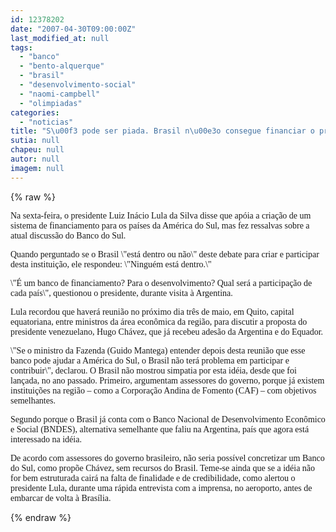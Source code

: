 ```yaml
---
id: 12378202
date: "2007-04-30T09:00:00Z"
last_modified_at: null
tags:
  - "banco"
  - "bento-alquerque"
  - "brasil"
  - "desenvolvimento-social"
  - "naomi-campbell"
  - "olimpiadas"
categories:
  - "noticias"
title: "S\u00f3 pode ser piada. Brasil n\u00e3o consegue financiar o pr\u00f3prio desenvolvimento, mas quer ajudar  o Banco do Sul"
sutia: null
chapeu: null
autor: null
imagem: null
---
```

{% raw %}
<p><P></P></p>
<p><P><FONT face=Verdana>Na sexta-feira, o presidente Luiz Inácio Lula da Silva disse que apóia a criação de um sistema de financiamento para os países da América do Sul, mas fez ressalvas sobre a atual discussão do Banco do Sul.</FONT></P></p>
<p><P><FONT face=Verdana>Quando perguntado se o Brasil \"está dentro ou não\" deste debate para criar e participar desta instituição, ele respondeu: \"Ninguém está dentro.\" </FONT></P></p>
<p><P><FONT face=Verdana>\"É um banco de financiamento? Para o desenvolvimento? Qual será a participação de cada país\", questionou o presidente, durante visita à Argentina. </FONT></P></p>
<p><P><FONT face=Verdana>Lula recordou que haverá reunião no próximo dia três de maio, em Quito, capital equatoriana, entre ministros da área econômica da região, para discutir a proposta do presidente venezuelano, Hugo Chávez, que já recebeu adesão da Argentina e do Equador.</FONT></P></p>
<p><P><FONT face=Verdana>\"Se o ministro da Fazenda (Guido Mantega) entender depois desta reunião que esse banco pode ajudar a América do Sul, o Brasil não terá problema em participar e contribuir\", declarou. O Brasil não mostrou simpatia por esta idéia, desde que foi lançada, no ano passado. Primeiro, argumentam assessores do governo, porque já existem instituições na região – como a Corporação Andina de Fomento (CAF) – com objetivos semelhantes. </FONT></P></p>
<p><P><FONT face=Verdana>Segundo porque o Brasil já conta com o Banco Nacional de Desenvolvimento Econômico e Social (BNDES), alternativa semelhante que faliu na Argentina, país que agora está interessado na idéia. </FONT></P></p>
<p><P><FONT face=Verdana>De acordo com assessores do governo brasileiro, não seria possível concretizar um Banco do Sul, como propõe Chávez, sem recursos do Brasil. Teme-se ainda que se a idéia não for bem estruturada cairá na falta de finalidade e de credibilidade, como alertou o presidente Lula, durante uma rápida entrevista com a imprensa, no aeroporto, antes de embarcar de volta à Brasília. </FONT></P> </p>
{% endraw %}